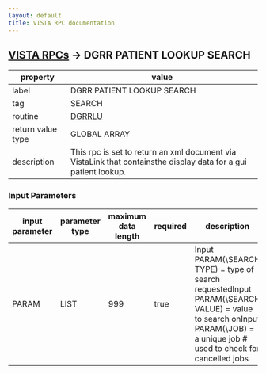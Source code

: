 ```yaml
---
layout: default
title: VISTA RPC documentation
---
```




## [VISTA RPCs](TableOfContent.md) &#8594; DGRR PATIENT LOOKUP SEARCH 

 property | value 
--- | --- 
 label | DGRR PATIENT LOOKUP SEARCH
 tag | SEARCH
 routine | [DGRRLU](http://code.osehra.org/dox/Routine_DGRRLU_source.html)
 return value type | GLOBAL ARRAY
 description | This rpc is set to return an xml document via VistaLink that containsthe display data for a gui patient lookup.   

### Input Parameters

| input parameter | parameter type | maximum data length | required | description | 
| --- | --- | --- | --- | --- | 
| PARAM | LIST | 999 | true | Input PARAM(\SEARCH TYPE\) = type of search requestedInput PARAM(\SEARCH VALUE\) = value to search onInput PARAM(\JOB\) = a unique job # used to check for cancelled jobs | 